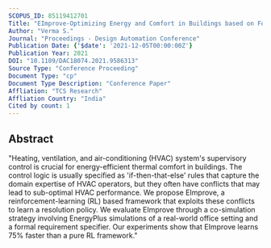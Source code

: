 ```yaml
---
SCOPUS_ID: 85119412701
Title: "EImprove-Optimizing Energy and Comfort in Buildings based on Formal Semantics and Reinforcement Learning"
Author: "Verma S."
Journal: "Proceedings - Design Automation Conference"
Publication Date: {'$date': '2021-12-05T00:00:00Z'}
Publication Year: 2021
DOI: "10.1109/DAC18074.2021.9586313"
Source Type: "Conference Proceeding"
Document Type: "cp"
Document Type Description: "Conference Paper"
Affliation: "TCS Research"
Affliation Country: "India"
Cited by count: 1
---
```


## Abstract
"Heating, ventilation, and air-conditioning (HVAC) system's supervisory control is crucial for energy-efficient thermal comfort in buildings. The control logic is usually specified as 'if-then-that-else' rules that capture the domain expertise of HVAC operators, but they often have conflicts that may lead to sub-optimal HVAC performance. We propose EImprove, a reinforcement-learning (RL) based framework that exploits these conflicts to learn a resolution policy. We evaluate EImprove through a co-simulation strategy involving EnergyPlus simulations of a real-world office setting and a formal requirement specifier. Our experiments show that EImprove learns 75% faster than a pure RL framework."
